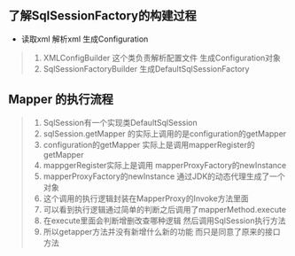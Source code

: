 ## 了解SqlSessionFactory的构建过程
* 读取xml 解析xml 生成Configuration
> 1. XMLConfigBuilder 这个类负责解析配置文件 生成Configuration对象 
> 2. SqlSessionFactoryBuilder 生成DefaultSqlSessionFactory

## Mapper 的执行流程
> 1. SqlSession有一个实现类DefaultSqlSession
> 2. sqlSession.getMapper 的实际上调用的是configuration的getMapper
> 3. configuration的getMapper 实际上是调用mapperRegister的getMapper
> 4. mappgerRegister实际上是调用 mapperProxyFactory的newInstance
> 5. mapperProxyFactory的newInstance 通过JDK的动态代理生成了一个对象
> 6. 这个调用的执行逻辑封装在MapperProxy的Invoke方法里面
> 7. 可以看到执行逻辑通过简单的判断之后调用了mapperMethod.execute
> 8. 在execute里面会判断增删改查哪种逻辑 然后调用SqlSession执行方法
> 9. 所以getapper方法并没有新增什么新的功能 而只是同意了原来的接口方法
